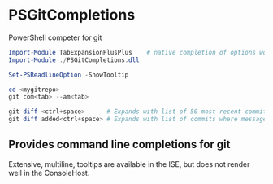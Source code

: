 # PSGitCompletions
PowerShell competer for git

```PowerShell
Import-Module TabExpansionPlusPlus    # native completion of options works poorly without it
Import-Module ./PSGitCompletions.dll

Set-PSReadlineOption -ShowTooltip

cd <mygitrepo>
git com<tab> --am<tab>

git diff <ctrl+space>      # Expands with list of 50 most recent commits
git diff added<ctrl+space> # Expands with list of commits where message contains 'added'
```

## Provides command line completions for git

Extensive, multiline, tooltips are available in the ISE, but does not render well in the ConsoleHost.
